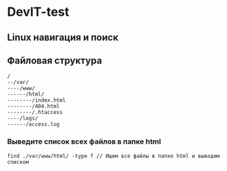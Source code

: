 # DevIT-test
## Linux навигация и поиск
## Файловая структура
```
/
--/var/
----/www/
------/html/
--------/index.html
--------/404.html
--------/.htaccess
----/logs/
------/access.log
```

### Выведите список всех файлов в папке html
```
find ./var/www/html/ -type f // Ищем все файлы в папке html и выводим списком
```
